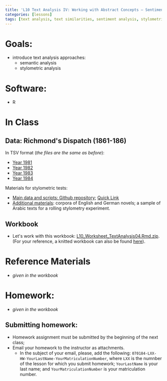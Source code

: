 ```yaml
---
title: 'L10 Text Analysis IV: Working with Abstract Concepts — Sentiment Analysis, Stylometric Analysis'
categories: [lessons]
tags: [text analysis, text similarities, sentiment analysis, stylometric analysis]
---
```


# Goals:

- introduce text analysis approaches:
  - semantic analysis
  - stylometric analysis

# Software:

- R

# In Class

## Data: Richmond's Dispatch (1861-186)

In TSV format (*the files are the same as before*):

- [Year 1981](../../files/dispatch_1861_filtered.tsv)
- [Year 1982](../../files/dispatch_1862_filtered.tsv)
- [Year 1983](../../files/dispatch_1863_filtered.tsv)
- [Year 1984](../../files/dispatch_1864_filtered.tsv)

Materials for stylometric tests:

- [Main data and scripts: Github repository](https://github.com/univie-histR-2020s/Worksheet_Textanalysis04_Stylometry_Light); [Quick Link](https://github.com/univie-histR-2020s/Worksheet_Textanalysis04_Stylometry_Light/archive/master.zip)
- [Additional materials](https://github.com/univie-histR-2020s/Worksheet_Textanalysis04_Stylometry_Extra): corpora of English and German novels; a sample of Arabic texts for a rolling stylometry experiment. 

## Workbook

- Let's work with this workbook: [L10_Worksheet_TextAnalysis04.Rmd.zip](../../files/L10_Worksheet_TextAnalysis04.Rmd.zip). (For your reference, a knitted workbook can also be found [here](../../L10_Worksheet.html)).

# Reference Materials

* *given in the workbook*

# Homework:

* *given in the workbook*

## Submitting homework:

* Homework assignment must be submitted by the beginning of the next class;
* Email your homework to the instructor as attachments.
	*  In the subject of your email, please, add the following: `070184-LXX-HW-YourLastName-YourMatriculationNumber`, where `LXX` is the numnber of the lesson for which you submit homework; `YourLastName` is your last name; and `YourMatriculationNumber` is your matriculation number.